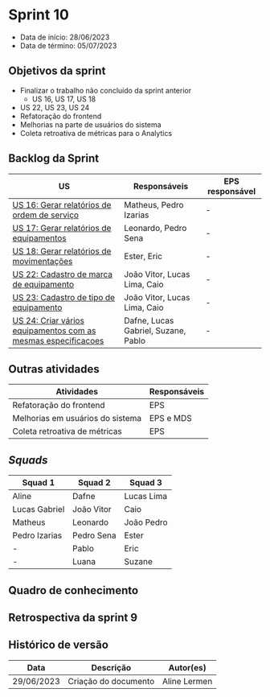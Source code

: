 # Sprint 10

- Data de início: 28/06/2023
- Data de término: 05/07/2023

## Objetivos da sprint
* Finalizar o trabalho não concluído da sprint anterior
    - US 16, US 17, US 18
* US 22, US 23, US 24
* Refatoração do frontend
* Melhorias na parte de usuários do sistema
* Coleta retroativa de métricas para o Analytics

## Backlog da Sprint
|**US**|**Responsáveis**|**EPS responsável**|
|--------|-------------|-------------|
| [US 16: Gerar relatórios de ordem de serviço](https://github.com/fga-eps-mds/2023-1-alectrion-doc/issues/61)   | Matheus, Pedro Izarias | - |
| [US 17: Gerar relatórios de equipamentos](https://github.com/fga-eps-mds/2023-1-Alectrion-DOC/issues/62)       | Leonardo, Pedro Sena  | - |
| [US 18: Gerar relatórios de movimentações](https://github.com/fga-eps-mds/2023-1-Alectrion-DOC/issues/63)      | Ester, Eric  | - |
| [US 22: Cadastro de marca de equipamento](https://github.com/fga-eps-mds/2023-1-alectrion-doc/issues/138)      | João Vitor, Lucas Lima, Caio | - |
| [US 23: Cadastro de tipo de equipamento](https://github.com/fga-eps-mds/2023-1-alectrion-doc/issues/139)       | João Vitor, Lucas Lima, Caio | - |
| [US 24:  Criar vários equipamentos com as mesmas especificacoes](https://github.com/fga-eps-mds/2023-1-alectrion-doc/issues/150)       | Dafne, Lucas Gabriel, Suzane, Pablo | - |


## Outras atividades
|**Atividades**|**Responsáveis**|
|--------|-------------|
Refatoração do frontend | EPS
Melhorias em usuários do sistema | EPS e MDS
Coleta retroativa de métricas | EPS

## *Squads*
|**Squad 1**    |**Squad 2**     |**Squad 3**|
|---------------|----------------|--------------|
| Aline         | Dafne          | Lucas Lima
| Lucas Gabriel | João Vitor     | Caio
| Matheus       | Leonardo       | João Pedro
| Pedro Izarias | Pedro Sena     | Ester
|      -        | Pablo          | Eric
|      -        | Luana          | Suzane



## Quadro de conhecimento
<!-- <img src="../../assets/quadro-conhecimento/quadro-sprint10.png"> -->

## Retrospectiva da sprint 9
<!-- <img src="../../assets/retrospectivas/retro-sprint10.png"> -->

## Histórico de versão

|**Data**|**Descrição**|**Autor(es)**|
|--------|-------------|--------------|
| 29/06/2023 | Criação do documento | Aline Lermen |
